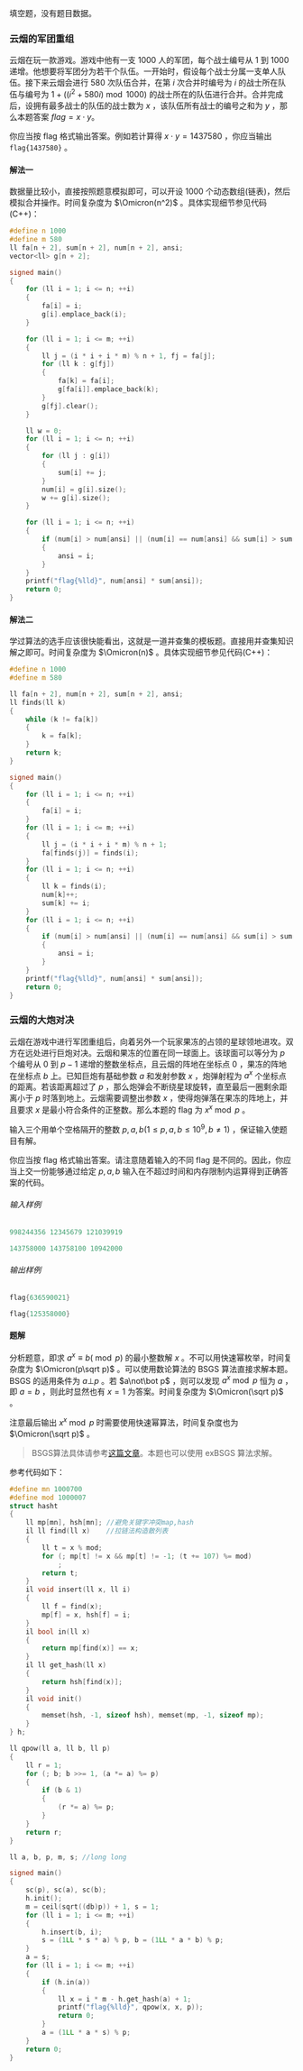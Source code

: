 填空题，没有题目数据。

### 云烟的军团重组

云烟在玩一款游戏。游戏中他有一支 $1000$ 人的军团，每个战士编号从 $1$ 到 $1000$ 递增。他想要将军团分为若干个队伍。一开始时，假设每个战士分属一支单人队伍。接下来云烟会进行 $580$ 次队伍合并，在第 $i$ 次合并时编号为 $i$ 的战士所在队伍与编号为 $1+\left((i^2+580i)\bmod 1000\right)$ 的战士所在的队伍进行合并。合并完成后，设拥有最多战士的队伍的战士数为 $x$ ，该队伍所有战士的编号之和为 $y$ ，那么本题答案 $flag=x\cdot y$。

你应当按 flag 格式输出答案。例如若计算得 $x\cdot y = 1437580$ ，你应当输出`flag{1437580}` 。



#### 解法一

数据量比较小，直接按照题意模拟即可，可以开设 $1000$ 个动态数组(链表)，然后模拟合并操作。时间复杂度为 $\Omicron(n^2)$ 。具体实现细节参见代码(C++)：

```c++
#define n 1000
#define m 580
ll fa[n + 2], sum[n + 2], num[n + 2], ansi;
vector<ll> g[n + 2];

signed main()
{
    for (ll i = 1; i <= n; ++i)
    {
        fa[i] = i;
        g[i].emplace_back(i);
    }

    for (ll i = 1; i <= m; ++i)
    {
        ll j = (i * i + i * m) % n + 1, fj = fa[j];
        for (ll k : g[fj])
        {
            fa[k] = fa[i];
            g[fa[i]].emplace_back(k);
        }
        g[fj].clear();
    }

    ll w = 0;
    for (ll i = 1; i <= n; ++i)
    {
        for (ll j : g[i])
        {
            sum[i] += j;
        }
        num[i] = g[i].size();
        w += g[i].size();
    }

    for (ll i = 1; i <= n; ++i)
    {
        if (num[i] > num[ansi] || (num[i] == num[ansi] && sum[i] > sum[ansi]))
        {
            ansi = i;
        }
    }
    printf("flag{%lld}", num[ansi] * sum[ansi]);
    return 0;
}
```



#### 解法二

学过算法的选手应该很快能看出，这就是一道并查集的模板题。直接用并查集知识解之即可。时间复杂度为 $\Omicron(n)$ 。具体实现细节参见代码(C++)：

```c++
#define n 1000
#define m 580

ll fa[n + 2], num[n + 2], sum[n + 2], ansi;
ll finds(ll k)
{
    while (k != fa[k])
    {
        k = fa[k];
    }
    return k;
}

signed main()
{
    for (ll i = 1; i <= n; ++i)
    {
        fa[i] = i;
    }
    for (ll i = 1; i <= m; ++i)
    {
        ll j = (i * i + i * m) % n + 1;
        fa[finds(j)] = finds(i);
    }
    for (ll i = 1; i <= n; ++i)
    {
        ll k = finds(i);
        num[k]++;
        sum[k] += i;
    }
    for (ll i = 1; i <= n; ++i)
    {
        if (num[i] > num[ansi] || (num[i] == num[ansi] && sum[i] > sum[ansi]))
        {
            ansi = i;
        }
    }
    printf("flag{%lld}", num[ansi] * sum[ansi]);
    return 0;
}
```



### 云烟的大炮对决

云烟在游戏中进行军团重组后，向着另外一个玩家果冻的占领的星球领地进攻。双方在远处进行巨炮对决。云烟和果冻的位置在同一球面上。该球面可以等分为 $p$ 个编号从 $0$ 到 $p-1$ 递增的整数坐标点，且云烟的阵地在坐标点 $0$ ，果冻的阵地在坐标点 $b$ 上。已知巨炮有基础参数 $a$ 和发射参数 $x$ ，炮弹射程为 $a^x$ 个坐标点的距离。若该距离超过了 $p$ ，那么炮弹会不断绕星球旋转，直至最后一圈剩余距离小于 $p$ 时落到地上。云烟需要调整出参数 $x$ ，使得炮弹落在果冻的阵地上，并且要求 $x$ 是最小符合条件的正整数。那么本题的 flag 为 $x^x\bmod p$ 。

输入三个用单个空格隔开的整数 $p,a,b(1\le p,a,b\le10^{9}, b\neq 1)$ ，保证输入使题目有解。

你应当按 flag 格式输出答案。请注意随着输入的不同 flag 是不同的。因此，你应当上交一份能够通过给定 $p,a,b$ 输入在不超过时间和内存限制内运算得到正确答案的代码。

###### 输入样例

```c
998244356 12345679 121039919
```

```c++
143758000 143758100 10942000
```

###### 输出样例

```c++
flag{636590021}
```

```c++
flag{125358000}
```





#### 题解

分析题意，即求 $a^x \equiv b(\bmod p)$ 的最小整数解 $x$ 。不可以用快速幂枚举，时间复杂度为 $\Omicron(p\sqrt p)$ 。可以使用数论算法的 BSGS 算法直接求解本题。BSGS 的适用条件为 $a\bot p$ 。若 $a\not\bot p$ ，则可以发现 $a^x\bmod p$ 恒为 $a$ ，即 $a=b$ ，则此时显然也有 $x=1$ 为答案。时间复杂度为 $\Omicron(\sqrt p)$ 。

注意最后输出 $x^x\bmod p$ 时需要使用快速幂算法，时间复杂度也为 $\Omicron(\sqrt p)$ 。

> BSGS算法具体请参考[这篇文章](https://oi-wiki.org/math/number-theory/bsgs/)。本题也可以使用 exBSGS 算法求解。

参考代码如下：

```c++
#define mn 1000700
#define mod 1000007
struct hasht
{
    ll mp[mn], hsh[mn]; //避免关键字冲突map,hash
    il ll find(ll x)    //拉链法构造散列表
    {
        ll t = x % mod;
        for (; mp[t] != x && mp[t] != -1; (t += 107) %= mod)
            ;
        return t;
    }
    il void insert(ll x, ll i)
    {
        ll f = find(x);
        mp[f] = x, hsh[f] = i;
    }
    il bool in(ll x)
    {
        return mp[find(x)] == x;
    }
    il ll get_hash(ll x)
    {
        return hsh[find(x)];
    }
    il void init()
    {
        memset(hsh, -1, sizeof hsh), memset(mp, -1, sizeof mp);
    }
} h;

ll qpow(ll a, ll b, ll p)
{
    ll r = 1;
    for (; b; b >>= 1, (a *= a) %= p)
    {
        if (b & 1)
        {
            (r *= a) %= p;
        }
    }
    return r;
}

ll a, b, p, m, s; //long long

signed main()
{
    sc(p), sc(a), sc(b);
    h.init();
    m = ceil(sqrt((db)p)) + 1, s = 1;
    for (ll i = 1; i <= m; ++i)
    {
        h.insert(b, i);
        s = (1LL * s * a) % p, b = (1LL * a * b) % p;
    }
    a = s;
    for (ll i = 1; i <= m; ++i)
    {
        if (h.in(a))
        {
            ll x = i * m - h.get_hash(a) + 1;
            printf("flag{%lld}", qpow(x, x, p));
            return 0;
        }
        a = (1LL * a * s) % p;
    }
    return 0;
}
```

